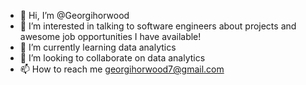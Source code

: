 - 👋 Hi, I’m @Georgihorwood
- 👀 I’m interested in talking to software engineers about projects and awesome job opportunities I have available!
- 🌱 I’m currently learning data analytics
- 💞️ I’m looking to collaborate on data analytics
- 📫 How to reach me georgihorwood7@gmail.com

<!---
Georginahorwood/Georginahorwood is a ✨ special ✨ repository because its `README.md` (this file) appears on your GitHub profile.
You can click the Preview link to take a look at your changes.
--->
